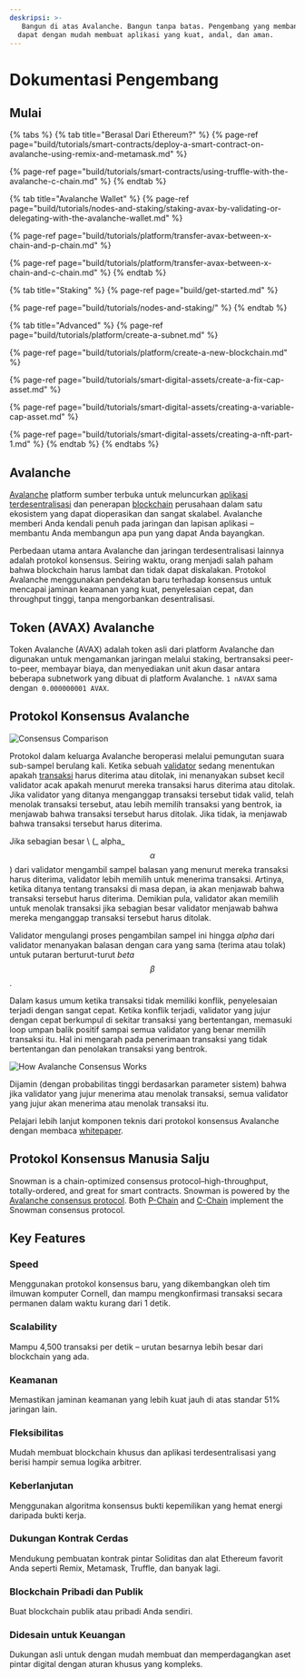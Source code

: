 ```yaml
---
deskripsi: >-
   Bangun di atas Avalanche. Bangun tanpa batas. Pengembang yang membangun di atas Avalanche
  dapat dengan mudah membuat aplikasi yang kuat, andal, dan aman.
---
```


# Dokumentasi Pengembang

## Mulai

{% tabs %}
{% tab title="Berasal Dari Ethereum?" %}
{% page-ref page="build/tutorials/smart-contracts/deploy-a-smart-contract-on-avalanche-using-remix-and-metamask.md" %}

{% page-ref page="build/tutorials/smart-contracts/using-truffle-with-the-avalanche-c-chain.md" %}
{% endtab %}

{% tab title="Avalanche Wallet" %}
{% page-ref page="build/tutorials/nodes-and-staking/staking-avax-by-validating-or-delegating-with-the-avalanche-wallet.md" %}

{% page-ref page="build/tutorials/platform/transfer-avax-between-x-chain-and-p-chain.md" %}

{% page-ref page="build/tutorials/platform/transfer-avax-between-x-chain-and-c-chain.md" %}
{% endtab %}

{% tab title="Staking" %}
{% page-ref page="build/get-started.md" %}

{% page-ref page="build/tutorials/nodes-and-staking/" %}
{% endtab %}

{% tab title="Advanced" %}
{% page-ref page="build/tutorials/platform/create-a-subnet.md" %}

{% page-ref page="build/tutorials/platform/create-a-new-blockchain.md" %}

{% page-ref page="build/tutorials/smart-digital-assets/create-a-fix-cap-asset.md" %}

{% page-ref page="build/tutorials/smart-digital-assets/creating-a-variable-cap-asset.md" %}

{% page-ref page="build/tutorials/smart-digital-assets/creating-a-nft-part-1.md" %}
{% endtab %}
{% endtabs %}

## Avalanche

[Avalanche](https://avax.network) platform sumber terbuka untuk meluncurkan [aplikasi terdesentralisasi](https://support.avalabs.org/en/articles/4587146-what-is-a-decentralized-application-dapp) dan penerapan [blockchain](http://support.avalabs.org/en/articles/4064677-what-is-a-blockchain) perusahaan dalam satu ekosistem yang dapat dioperasikan dan sangat skalabel. Avalanche memberi Anda kendali penuh pada jaringan dan lapisan aplikasi – membantu Anda membangun apa pun yang dapat Anda bayangkan.

Perbedaan utama antara Avalanche dan jaringan terdesentralisasi lainnya adalah protokol konsensus. Seiring waktu, orang menjadi salah paham bahwa blockchain harus lambat dan tidak dapat diskalakan. Protokol Avalanche menggunakan pendekatan baru terhadap konsensus untuk mencapai jaminan keamanan yang kuat, penyelesaian cepat, dan throughput tinggi, tanpa mengorbankan desentralisasi.

## Token \(AVAX\) Avalanche

Token Avalanche \(AVAX\) adalah token asli dari platform Avalanche dan digunakan untuk mengamankan jaringan melalui staking, bertransaksi peer-to-peer, membayar biaya, dan menyediakan unit akun dasar antara beberapa subnetwork yang dibuat di platform Avalanche. `1 nAVAX` sama dengan` 0.000000001 AVAX`.

## Protokol Konsensus Avalanche

![Consensus Comparison](.gitbook/assets/consensus-comparison.png)

Protokol dalam keluarga Avalanche beroperasi melalui pemungutan suara sub-sampel berulang kali. Ketika sebuah [validator](http://support.avalabs.org/en/articles/4064704-what-is-a-blockchain-validator) sedang menentukan apakah [transaksi](http://support.avalabs.org/en/articles/4587384-what-is-a-transaction) harus diterima atau ditolak, ini menanyakan subset kecil validator acak apakah menurut mereka transaksi harus diterima atau ditolak. Jika validator yang ditanya menganggap transaksi tersebut tidak valid, telah menolak transaksi tersebut, atau lebih memilih transaksi yang bentrok, ia menjawab bahwa transaksi tersebut harus ditolak. Jika tidak, ia menjawab bahwa transaksi tersebut harus diterima.

Jika sebagian besar \ (_ alpha_ $$α$$ \) dari validator mengambil sampel balasan yang menurut mereka transaksi harus diterima, validator lebih memilih untuk menerima transaksi. Artinya, ketika ditanya tentang transaksi di masa depan, ia akan menjawab bahwa transaksi tersebut harus diterima. Demikian pula, validator akan memilih untuk menolak transaksi jika sebagian besar validator menjawab bahwa mereka menganggap transaksi tersebut harus ditolak.

Validator mengulangi proses pengambilan sampel ini hingga _alpha_ dari validator menanyakan balasan dengan cara yang sama \(terima atau tolak\) untuk putaran berturut-turut _beta_ $$β$$.

Dalam kasus umum ketika transaksi tidak memiliki konflik, penyelesaian terjadi dengan sangat cepat. Ketika konflik terjadi, validator yang jujur dengan cepat berkumpul di sekitar transaksi yang bertentangan, memasuki loop umpan balik positif sampai semua validator yang benar memilih transaksi itu. Hal ini mengarah pada penerimaan transaksi yang tidak bertentangan dan penolakan transaksi yang bentrok.

![How Avalanche Consensus Works](.gitbook/assets/howavalancheconsensusworks.png)

Dijamin \(dengan probabilitas tinggi berdasarkan parameter sistem\) bahwa jika validator yang jujur menerima atau menolak transaksi, semua validator yang jujur akan menerima atau menolak transaksi itu.

Pelajari lebih lanjut komponen teknis dari protokol konsensus Avalanche dengan membaca [whitepaper](https://arxiv.org/pdf/1906.08936.pdf).

## Protokol Konsensus Manusia Salju

Snowman is a chain-optimized consensus protocol–high-throughput, totally-ordered, and great for smart contracts. Snowman is powered by the [Avalanche consensus protocol](./#avalanche-consensus-protocol). Both [P-Chain](learn/platform-overview/#platform-chain-p-chain) and [C-Chain](learn/platform-overview/#contract-chain-c-chain) implement the Snowman consensus protocol.

## Key Features

### Speed

Menggunakan protokol konsensus baru, yang dikembangkan oleh tim ilmuwan komputer Cornell, dan mampu mengkonfirmasi transaksi secara permanen dalam waktu kurang dari 1 detik.

### Scalability

Mampu 4,500 transaksi per detik – urutan besarnya lebih besar dari blockchain yang ada.

### Keamanan

Memastikan jaminan keamanan yang lebih kuat jauh di atas standar 51% jaringan lain.

### Fleksibilitas

Mudah membuat blockchain khusus dan aplikasi terdesentralisasi yang berisi hampir semua logika arbitrer.

### Keberlanjutan

Menggunakan algoritma konsensus bukti kepemilikan yang hemat energi daripada bukti kerja.

### Dukungan Kontrak Cerdas

Mendukung pembuatan kontrak pintar Soliditas dan alat Ethereum favorit Anda seperti Remix, Metamask, Truffle, dan banyak lagi.

### Blockchain Pribadi dan Publik

Buat blockchain publik atau pribadi Anda sendiri.

### Didesain untuk Keuangan

Dukungan asli untuk dengan mudah membuat dan memperdagangkan aset pintar digital dengan aturan khusus yang kompleks.
<!--stackedit_data:
eyJoaXN0b3J5IjpbODg0Nzk2ODAxLC0xNjQ5MTgzNTgxLC0xNj
QwMzg2MjI2LC00NjgyOTEwOTAsLTY1OTU1MzkzM119
-->